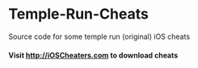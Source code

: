 Temple-Run-Cheats
=================

Source code for some temple run (original) iOS cheats

#### Visit http://iOSCheaters.com to download cheats

